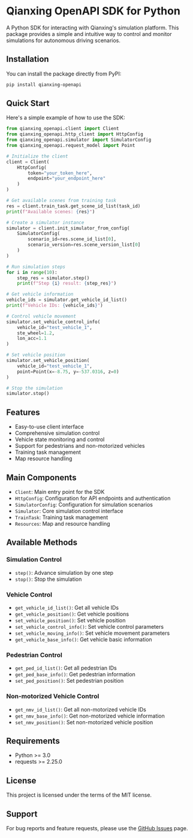 # Qianxing OpenAPI SDK for Python

A Python SDK for interacting with Qianxing's simulation platform. This package provides a simple and intuitive way to control and monitor simulations for autonomous driving scenarios.

## Installation

You can install the package directly from PyPI:

```bash
pip install qianxing-openapi
```

## Quick Start

Here's a simple example of how to use the SDK:

```python
from qianxing_openapi.client import Client
from qianxing_openapi.http_client import HttpConfig
from qianxing_openapi.simulator import SimulatorConfig
from qianxing_openapi.request_model import Point

# Initialize the client
client = Client(
    HttpConfig(
        token="your_token_here",
        endpoint="your_endpoint_here"
    )
)

# Get available scenes from training task
res = client.train_task.get_scene_id_list(task_id)
print(f"Available scenes: {res}")

# Create a simulator instance
simulator = client.init_simulator_from_config(
    SimulatorConfig(
        scenario_id=res.scene_id_list[0],
        scenario_version=res.scene_version_list[0]
    )
)

# Run simulation steps
for i in range(10):
    step_res = simulator.step()
    print(f"Step {i} result: {step_res}")

# Get vehicle information
vehicle_ids = simulator.get_vehicle_id_list()
print(f"Vehicle IDs: {vehicle_ids}")

# Control vehicle movement
simulator.set_vehicle_control_info(
    vehicle_id="test_vehicle_1", 
    ste_wheel=1.2,
    lon_acc=1.1
)

# Set vehicle position
simulator.set_vehicle_position(
    vehicle_id="test_vehicle_1",
    point=Point(x=-8.75, y=-537.0316, z=0)
)

# Stop the simulation
simulator.stop()
```

## Features

- Easy-to-use client interface
- Comprehensive simulation control
- Vehicle state monitoring and control
- Support for pedestrians and non-motorized vehicles
- Training task management
- Map resource handling

## Main Components

- `Client`: Main entry point for the SDK
- `HttpConfig`: Configuration for API endpoints and authentication
- `SimulatorConfig`: Configuration for simulation scenarios
- `Simulator`: Core simulation control interface
- `TrainTask`: Training task management
- `Resources`: Map and resource handling

## Available Methods

### Simulation Control
- `step()`: Advance simulation by one step
- `stop()`: Stop the simulation

### Vehicle Control
- `get_vehicle_id_list()`: Get all vehicle IDs
- `get_vehicle_position()`: Get vehicle positions
- `set_vehicle_position()`: Set vehicle position
- `set_vehicle_control_info()`: Set vehicle control parameters
- `set_vehicle_moving_info()`: Set vehicle movement parameters
- `get_vehicle_base_info()`: Get vehicle basic information

### Pedestrian Control
- `get_ped_id_list()`: Get all pedestrian IDs
- `get_ped_base_info()`: Get pedestrian information
- `set_ped_position()`: Set pedestrian position

### Non-motorized Vehicle Control
- `get_nmv_id_list()`: Get all non-motorized vehicle IDs
- `get_nmv_base_info()`: Get non-motorized vehicle information
- `set_nmv_position()`: Set non-motorized vehicle position

## Requirements

- Python >= 3.0
- requests >= 2.25.0

## License

This project is licensed under the terms of the MIT license.

## Support

For bug reports and feature requests, please use the [GitHub Issues](https://github.com/risenlighten-qianxing/openapi-sdk-python/issues) page.